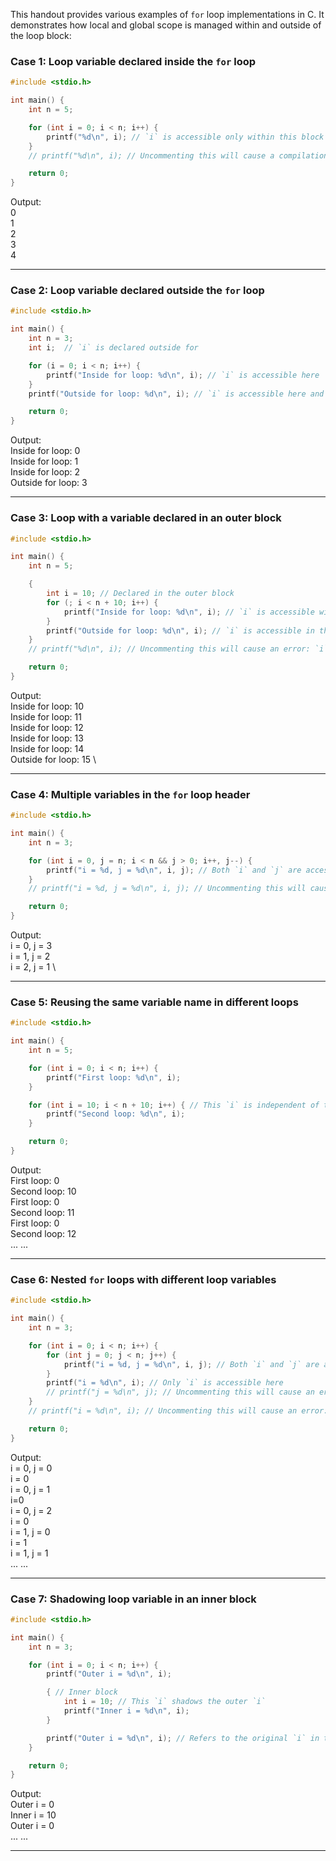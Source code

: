 This handout provides various examples of `for` loop implementations in C.  It demonstrates how local and global scope is managed within and outside of the loop block:

### Case 1: Loop variable declared inside the `for` loop

```c
#include <stdio.h>

int main() {
    int n = 5;

    for (int i = 0; i < n; i++) {
        printf("%d\n", i); // `i` is accessible only within this block
    }
    // printf("%d\n", i); // Uncommenting this will cause a compilation error: `i` is out of scope.

    return 0;
}

```
Output: \
0 \
1 \
2 \
3 \
4 

----------

### Case 2: Loop variable declared outside the `for` loop

```c
#include <stdio.h>

int main() {
    int n = 3;
    int i;	// `i` is declared outside for 

    for (i = 0; i < n; i++) {
        printf("Inside for loop: %d\n", i); // `i` is accessible here
    }
    printf("Outside for loop: %d\n", i); // `i` is accessible here and retains its value after the loop ends

    return 0;
}

```
Output: \
Inside for loop: 0 \
Inside for loop: 1 \
Inside for loop: 2 \
Outside for loop: 3  

----------

### Case 3: Loop with a variable declared in an outer block

```c
#include <stdio.h>

int main() {
    int n = 5;

    {
        int i = 10; // Declared in the outer block
        for (; i < n + 10; i++) {
            printf("Inside for loop: %d\n", i); // `i` is accessible within the loop
        }
        printf("Outside for loop: %d\n", i); // `i` is accessible in the outer block after the loop
    }
    // printf("%d\n", i); // Uncommenting this will cause an error: `i` is not in scope.

    return 0;
}

```

Output: \
Inside for loop: 10 \
Inside for loop: 11 \
Inside for loop: 12 \
Inside for loop: 13 \
Inside for loop: 14 \
Outside for loop: 15 \


----------

### Case 4: Multiple variables in the `for` loop header

```c
#include <stdio.h>

int main() {
    int n = 3;

    for (int i = 0, j = n; i < n && j > 0; i++, j--) {
        printf("i = %d, j = %d\n", i, j); // Both `i` and `j` are accessible here
    }
    // printf("i = %d, j = %d\n", i, j); // Uncommenting this will cause an error: `i` and `j` are not in scope.

    return 0;
}

```
Output: \
i = 0, j = 3 \
i = 1, j = 2 \
i = 2, j = 1 \


----------

### Case 5: Reusing the same variable name in different loops

```c
#include <stdio.h>

int main() {
    int n = 5;

    for (int i = 0; i < n; i++) {
        printf("First loop: %d\n", i);
    }

    for (int i = 10; i < n + 10; i++) { // This `i` is independent of the first `i`
        printf("Second loop: %d\n", i);
    }

    return 0;
}

```
Output: \
First loop: 0 \
Second loop: 10 \
First loop: 0 \
Second loop: 11 \
First loop: 0 \
Second loop: 12 \
...
...

----------

### Case 6: Nested `for` loops with different loop variables

```c
#include <stdio.h>

int main() {
    int n = 3;

    for (int i = 0; i < n; i++) {
        for (int j = 0; j < n; j++) {
            printf("i = %d, j = %d\n", i, j); // Both `i` and `j` are accessible here
        }
        printf("i = %d\n", i); // Only `i` is accessible here
        // printf("j = %d\n", j); // Uncommenting this will cause an error: `j` is not in scope.
    }
    // printf("i = %d\n", i); // Uncommenting this will cause an error: `i` is not in scope.

    return 0;
}

```
Output: \
i = 0, j = 0	\
i = 0 \
i = 0, j = 1 \
i=0 \
i = 0, j = 2 \
i = 0 \
i = 1, j = 0 \
i = 1 \
i = 1, j = 1 \
...
...



----------

### Case 7: Shadowing loop variable in an inner block

```c
#include <stdio.h>

int main() {
    int n = 3;

    for (int i = 0; i < n; i++) {
        printf("Outer i = %d\n", i);

        { // Inner block
            int i = 10; // This `i` shadows the outer `i`
            printf("Inner i = %d\n", i);
        }

        printf("Outer i = %d\n", i); // Refers to the original `i` in the loop
    }

    return 0;
}

```
Output: \
Outer i = 0 \
Inner i = 10 \
Outer i = 0 \
...
...

----------
<!--stackedit_data:
eyJoaXN0b3J5IjpbLTIxMzAyMzE5NzQsLTQzMDA1MzY1OF19
-->